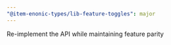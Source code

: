 ```yaml
---
"@item-enonic-types/lib-feature-toggles": major
---
```


Re-implement the API while maintaining feature parity
